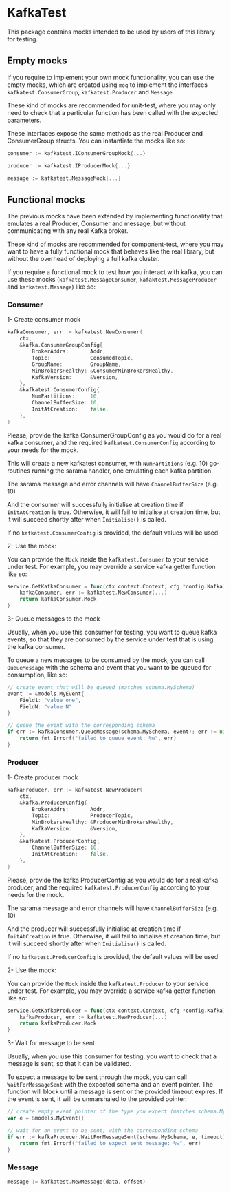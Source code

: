 # KafkaTest

This package contains mocks intended to be used by users of this library for testing.

## Empty mocks

If you require to implement your own mock functionality, you can use the empty mocks, which are created using `moq` to implement the interfaces `kafkatest.ConsumerGroup`, `kafkatest.Producer` and `Message`

These kind of mocks are recommended for unit-test, where you may only need to check that a particular function has been called with the expected parameters.

These interfaces expose the same methods as the real Producer and ConsumerGroup structs.
You can instantiate the mocks like so:

```go
consumer := kafkatest.IConsumerGroupMock{...}
```

```go
producer := kafkatest.IProducerMock{...}
```

```go
message := kafkatest.MessageMock{...}
```

## Functional mocks

The previous mocks have been extended by implementing functionality that emulates a real Producer, Consumer and message, but without communicating with any real Kafka broker.

These kind of mocks are recommended for component-test, where you may want to have a fully functional mock that behaves like the real library, but without the overhead of deploying a full kafka cluster.

If you require a functional mock to test how you interact with kafka, you can use these mocks (`kafkatest.MessageConsumer`, `kafaktest.MessageProducer` and `kafkatest.Message`) like so:

### Consumer

1- Create consumer mock

```go
kafkaConsumer, err := kafkatest.NewConsumer(
    ctx,
    &kafka.ConsumerGroupConfig{
        BrokerAddrs:       Addr,
        Topic:             ConsumedTopic,
        GroupName:         GroupName,
        MinBrokersHealthy: &ConsumerMinBrokersHealthy,
        KafkaVersion:      &Version,
    },
    &kafkatest.ConsumerConfig{
        NumPartitions:     10,
        ChannelBufferSize: 10,
		InitAtCreation:    false,
	},
)
```

Please, provide the kafka ConsumerGroupConfig as you would do for a real kafka consumer, and the required `kafkatest.ConsumerConfig` according to your needs for the mock.

This will create a new kafkatest consumer, with `NumPartitions` (e.g. 10) go-routines running the sarama handler, one emulating each kafka partition.

The sarama message and error channels will have `ChannelBufferSize` (e.g. 10)

And the consumer will successfully initialise at creation time if `InitAtCreation` is true. Otherwise, it will fail to initialise at creation time, but it will succeed shortly after when `Initialise()` is called.

If no `kafkatest.ConsumerConfig` is provided, the default values will be used


2- Use the mock:

You can provide the `Mock` inside the `kafkatest.Consumer` to your service under test. For example, you may override a service kafka getter function like so:

```go
service.GetKafkaConsumer = func(ctx context.Context, cfg *config.Kafka) (kafka.IConsumerGroup, error) {
    kafkaConsumer, err := kafkatest.NewConsumer(...)
    return kafkaConsumer.Mock
}
```

3- Queue messages to the mock

Usually, when you use this consumer for testing, you want to queue kafka events, so that they are consumed by the service under test that is using the kafka consumer.

To queue a new messages to be consumed by the mock, you can call `QueueMessage` with the schema and event that you want to be queued for consumption, like so:

```go
// create event that will be queued (matches schema.MySchema)
event := &models.MyEvent{
    Field1: "value one",
    FieldN: "value N"
}

// queue the event with the corresponding schema
if err := kafkaConsumer.QueueMessage(schema.MySchema, event); err != nil {
	return fmt.Errorf("failed to queue event: %w", err)
}
```

### Producer

1- Create producer mock

```go
kafkaProducer, err := kafkatest.NewProducer(
    ctx,
    &kafka.ProducerConfig{
        BrokerAddrs:       Addr,
        Topic:             ProducerTopic,
        MinBrokersHealthy: &ProducerMinBrokersHealthy,
        KafkaVersion:      &Version,
    },
    &kafkatest.ProducerConfig{
        ChannelBufferSize: 10,
		InitAtCreation:    false,
	},
)
```

Please, provide the kafka ProducerConfig as you would do for a real kafka producer, and the required `kafkatest.ProducerConfig` according to your needs for the mock.

The sarama message and error channels will have `ChannelBufferSize` (e.g. 10)

And the producer will successfully initialise at creation time if `InitAtCreation` is true. Otherwise, it will fail to initialise at creation time, but it will succeed shortly after when `Initialise()` is called.

If no `kafkatest.ProducerConfig` is provided, the default values will be used

2- Use the mock:

You can provide the `Mock` inside the `kafkatest.Producer` to your service under test. For example, you may override a service kafka getter function like so:

```go
service.GetKafkaProducer = func(ctx context.Context, cfg *config.Kafka) (kafka.IProducer, error) {
    kafkaProducer, err := kafkatest.NewProducer(...)
    return kafkaProducer.Mock
}
```

3- Wait for message to be sent

Usually, when you use this consumer for testing, you want to check that a message is sent, so that it can be validated.

To expect a message to be sent through the mock, you can call `WaitForMessageSent` with the expected schema and an event pointer. The function will block until a message is sent or the provided timeout expires. If the event is sent, it will be unmarshaled to the provided pointer.

```go
// create empty event pointer of the type you expect (matches schema.MySchema)
var e = &models.MyEvent{}

// wait for an event to be sent, with the corresponding schema
if err := kafkaProducer.WaitForMessageSent(schema.MySchema, e, timeout); err != nil {
	return fmt.Errorf("failed to expect sent message: %w", err)
}
```

### Message

```go
message := kafkatest.NewMessage(data, offset)
```
